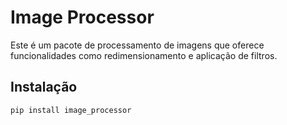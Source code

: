 # Image Processor

Este é um pacote de processamento de imagens que oferece funcionalidades como redimensionamento e aplicação de filtros.

## Instalação

```bash
pip install image_processor
